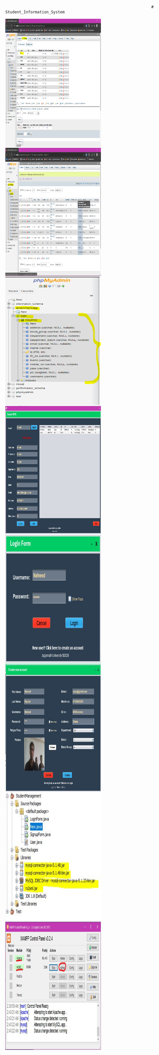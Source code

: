                                                                     # Student_Information_System




<img src="https://github.com/NaheedRayan/Readme-Images/blob/master/StudentInformationSystem/Localhost1.jpg?raw=true" width="300" height="400" title="Github Logo">
<img src="https://github.com/NaheedRayan/Readme-Images/blob/master/StudentInformationSystem/Localhost2.jpg?raw=true" width="300" height="400" title="Github Logo">
<img src="https://github.com/NaheedRayan/Readme-Images/blob/master/StudentInformationSystem/LocalhostTree.jpg?raw=true" width="300" height="400" title="Github Logo">
<img src="https://github.com/NaheedRayan/Readme-Images/blob/master/StudentInformationSystem/StudentInformationSystem_Info.JPG?raw=true" width="300" height="400" title="Github Logo">
<img src="https://github.com/NaheedRayan/Readme-Images/blob/master/StudentInformationSystem/StudentInformationSystem_LoginForm.JPG?raw=true" width="300" height="400" title="Github Logo">
<img src="https://github.com/NaheedRayan/Readme-Images/blob/master/StudentInformationSystem/StudentInformationSystem_SignUpForm.JPG?raw=true" width="300" height="400" title="Github Logo">
<img src="https://github.com/NaheedRayan/Readme-Images/blob/master/StudentInformationSystem/StudentInformationSystem_Structure_Tree.JPG?raw=true" width="300" height="400" title="Github Logo">
<img src="https://github.com/NaheedRayan/Readme-Images/blob/master/StudentInformationSystem/Xampp.jpg?raw=true" width="300" height="400" title="Github Logo">
